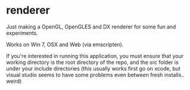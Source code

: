 renderer
========

Just making a OpenGL, OpenGLES and DX renderer for some fun and experiments.

Works on Win 7, OSX and Web (via emscripten).

If you're interested in running this application, you must ensure that your
working directory is the root directory of the repo, and the src folder is 
under your include directories (this usually works first go on xcode, but
visual studio seems to have some problems even between fresh installs.. weird)